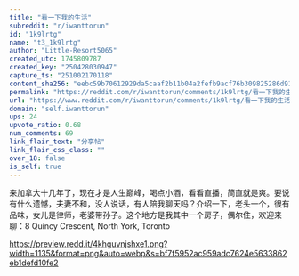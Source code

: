```yaml
---
title: "看一下我的生活"
subreddit: "r/iwanttorun"
id: "1k9lrtg"
name: "t3_1k9lrtg"
author: "Little-Resort5065"
created_utc: 1745809787
created_key: "250428030947"
capture_ts: "251002170118"
content_sha256: "eebc59b70612929da5caaf2b11b04a2fefb9acf76b309825286d9197c93ae8b7"
permalink: "https://reddit.com/r/iwanttorun/comments/1k9lrtg/看一下我的生活/"
url: "https://www.reddit.com/r/iwanttorun/comments/1k9lrtg/看一下我的生活/"
domain: "self.iwanttorun"
ups: 24
upvote_ratio: 0.68
num_comments: 69
link_flair_text: "分享帖"
link_flair_css_class: ""
over_18: false
is_self: true
---
```


来加拿大十几年了，现在才是人生巅峰，喝点小酒，看看直播，简直就是爽。要说有什么遗憾，夫妻不和，没人说话，有人陪我聊天吗？介绍一下，老头一个，很有品味，女儿是律师，老婆带孙子。这个地方是我其中一个房子，偶尔住，欢迎来聊：8
Quincy Crescent, North York, Toronto

<https://preview.redd.it/4khguvnjshxe1.png?width=1135&format=png&auto=webp&s=bf7f5952ac959adc7624e5633862eb1defd10fe2>
